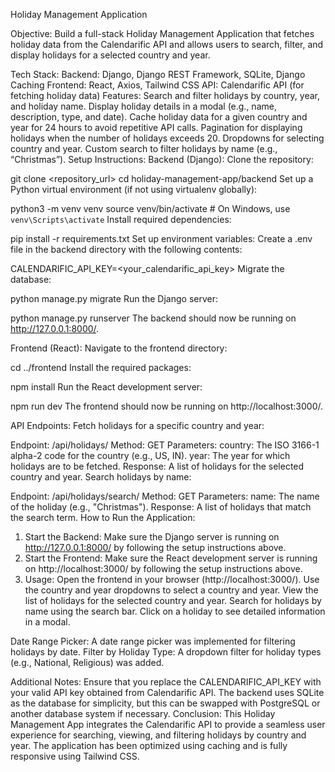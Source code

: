 Holiday Management Application

Objective:
Build a full-stack Holiday Management Application that fetches holiday data from the Calendarific API and allows users to search, filter, and display holidays for a selected country and year.

Tech Stack:
Backend: Django, Django REST Framework, SQLite, Django Caching
Frontend: React, Axios, Tailwind CSS
API: Calendarific API (for fetching holiday data)
Features:
Search and filter holidays by country, year, and holiday name.
Display holiday details in a modal (e.g., name, description, type, and date).
Cache holiday data for a given country and year for 24 hours to avoid repetitive API calls.
Pagination for displaying holidays when the number of holidays exceeds 20.
Dropdowns for selecting country and year.
Custom search to filter holidays by name (e.g., “Christmas”).
Setup Instructions:
Backend (Django):
Clone the repository:


git clone <repository_url>
cd holiday-management-app/backend
Set up a Python virtual environment (if not using virtualenv globally):


python3 -m venv venv
source venv/bin/activate  # On Windows, use `venv\Scripts\activate`
Install required dependencies:

pip install -r requirements.txt
Set up environment variables: Create a .env file in the backend directory with the following contents:

CALENDARIFIC_API_KEY=<your_calendarific_api_key>
Migrate the database:


python manage.py migrate
Run the Django server:


python manage.py runserver
The backend should now be running on http://127.0.0.1:8000/.

Frontend (React):
Navigate to the frontend directory:


cd ../frontend
Install the required packages:


npm install
Run the React development server:


npm run dev
The frontend should now be running on http://localhost:3000/.

API Endpoints:
Fetch holidays for a specific country and year:

Endpoint: /api/holidays/
Method: GET
Parameters:
country: The ISO 3166-1 alpha-2 code for the country (e.g., US, IN).
year: The year for which holidays are to be fetched.
Response: A list of holidays for the selected country and year.
Search holidays by name:

Endpoint: /api/holidays/search/
Method: GET
Parameters:
name: The name of the holiday (e.g., "Christmas").
Response: A list of holidays that match the search term.
How to Run the Application:
1. Start the Backend:
Make sure the Django server is running on http://127.0.0.1:8000/ by following the setup instructions above.
2. Start the Frontend:
Make sure the React development server is running on http://localhost:3000/ by following the setup instructions above.
3. Usage:
Open the frontend in your browser (http://localhost:3000/).
Use the country and year dropdowns to select a country and year.
View the list of holidays for the selected country and year.
Search for holidays by name using the search bar.
Click on a holiday to see detailed information in a modal.



Date Range Picker: A date range picker was implemented for filtering holidays by date.
Filter by Holiday Type: A dropdown filter for holiday types (e.g., National, Religious) was added.

Additional Notes:
Ensure that you replace the CALENDARIFIC_API_KEY with your valid API key obtained from Calendarific API.
The backend uses SQLite as the database for simplicity, but this can be swapped with PostgreSQL or another database system if necessary.
Conclusion:
This Holiday Management App integrates the Calendarific API to provide a seamless user experience for searching, viewing, and filtering holidays by country and year. The application has been optimized using caching and is fully responsive using Tailwind CSS.









